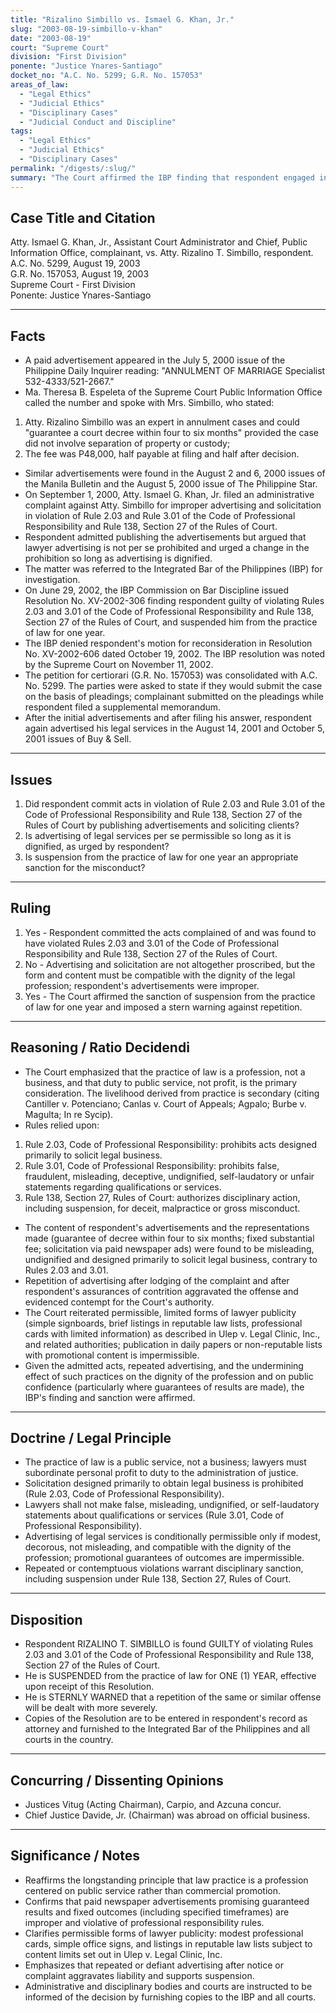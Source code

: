```yaml
---
title: "Rizalino Simbillo vs. Ismael G. Khan, Jr."
slug: "2003-08-19-simbillo-v-khan"
date: "2003-08-19"
court: "Supreme Court"
division: "First Division"
ponente: "Justice Ynares-Santiago"
docket_no: "A.C. No. 5299; G.R. No. 157053"
areas_of_law:
  - "Legal Ethics"
  - "Judicial Ethics"
  - "Disciplinary Cases"
  - "Judicial Conduct and Discipline"
tags:
  - "Legal Ethics"
  - "Judicial Ethics"
  - "Disciplinary Cases"
permalink: "/digests/:slug/"
summary: "The Court affirmed the IBP finding that respondent engaged in improper advertising and solicitation in violation of Rules 2.03 and 3.01 of the Code of Professional Responsibility and Rule 138, Section 27 of the Rules of Court, and suspended him from the practice of law for one year."
---
```


## Case Title and Citation
Atty. Ismael G. Khan, Jr., Assistant Court Administrator and Chief, Public Information Office, complainant, vs. Atty. Rizalino T. Simbillo, respondent.  
A.C. No. 5299, August 19, 2003  
G.R. No. 157053, August 19, 2003  
Supreme Court - First Division  
Ponente: Justice Ynares-Santiago

---

## Facts
- A paid advertisement appeared in the July 5, 2000 issue of the Philippine Daily Inquirer reading: "ANNULMENT OF MARRIAGE Specialist 532-4333/521-2667."
- Ma. Theresa B. Espeleta of the Supreme Court Public Information Office called the number and spoke with Mrs. Simbillo, who stated:
1. Atty. Rizalino Simbillo was an expert in annulment cases and could "guarantee a court decree within four to six months" provided the case did not involve separation of property or custody;
2. The fee was P48,000, half payable at filing and half after decision.
- Similar advertisements were found in the August 2 and 6, 2000 issues of the Manila Bulletin and the August 5, 2000 issue of The Philippine Star.
- On September 1, 2000, Atty. Ismael G. Khan, Jr. filed an administrative complaint against Atty. Simbillo for improper advertising and solicitation in violation of Rule 2.03 and Rule 3.01 of the Code of Professional Responsibility and Rule 138, Section 27 of the Rules of Court.
- Respondent admitted publishing the advertisements but argued that lawyer advertising is not per se prohibited and urged a change in the prohibition so long as advertising is dignified.
- The matter was referred to the Integrated Bar of the Philippines (IBP) for investigation.
- On June 29, 2002, the IBP Commission on Bar Discipline issued Resolution No. XV-2002-306 finding respondent guilty of violating Rules 2.03 and 3.01 of the Code of Professional Responsibility and Rule 138, Section 27 of the Rules of Court, and suspended him from the practice of law for one year.
- The IBP denied respondent's motion for reconsideration in Resolution No. XV-2002-606 dated October 19, 2002. The IBP resolution was noted by the Supreme Court on November 11, 2002.
- The petition for certiorari (G.R. No. 157053) was consolidated with A.C. No. 5299. The parties were asked to state if they would submit the case on the basis of pleadings; complainant submitted on the pleadings while respondent filed a supplemental memorandum.
- After the initial advertisements and after filing his answer, respondent again advertised his legal services in the August 14, 2001 and October 5, 2001 issues of Buy & Sell.

---

## Issues
1. Did respondent commit acts in violation of Rule 2.03 and Rule 3.01 of the Code of Professional Responsibility and Rule 138, Section 27 of the Rules of Court by publishing advertisements and soliciting clients?
2. Is advertising of legal services per se permissible so long as it is dignified, as urged by respondent?
3. Is suspension from the practice of law for one year an appropriate sanction for the misconduct?

---

## Ruling
1. Yes - Respondent committed the acts complained of and was found to have violated Rules 2.03 and 3.01 of the Code of Professional Responsibility and Rule 138, Section 27 of the Rules of Court.
2. No - Advertising and solicitation are not altogether proscribed, but the form and content must be compatible with the dignity of the legal profession; respondent's advertisements were improper.
3. Yes - The Court affirmed the sanction of suspension from the practice of law for one year and imposed a stern warning against repetition.

---

## Reasoning / Ratio Decidendi
- The Court emphasized that the practice of law is a profession, not a business, and that duty to public service, not profit, is the primary consideration. The livelihood derived from practice is secondary (citing Cantiller v. Potenciano; Canlas v. Court of Appeals; Agpalo; Burbe v. Magulta; In re Sycip).
- Rules relied upon:
1. Rule 2.03, Code of Professional Responsibility: prohibits acts designed primarily to solicit legal business.
2. Rule 3.01, Code of Professional Responsibility: prohibits false, fraudulent, misleading, deceptive, undignified, self-laudatory or unfair statements regarding qualifications or services.
3. Rule 138, Section 27, Rules of Court: authorizes disciplinary action, including suspension, for deceit, malpractice or gross misconduct.
- The content of respondent's advertisements and the representations made (guarantee of decree within four to six months; fixed substantial fee; solicitation via paid newspaper ads) were found to be misleading, undignified and designed primarily to solicit legal business, contrary to Rules 2.03 and 3.01.
- Repetition of advertising after lodging of the complaint and after respondent's assurances of contrition aggravated the offense and evidenced contempt for the Court's authority.
- The Court reiterated permissible, limited forms of lawyer publicity (simple signboards, brief listings in reputable law lists, professional cards with limited information) as described in Ulep v. Legal Clinic, Inc., and related authorities; publication in daily papers or non-reputable lists with promotional content is impermissible.
- Given the admitted acts, repeated advertising, and the undermining effect of such practices on the dignity of the profession and on public confidence (particularly where guarantees of results are made), the IBP's finding and sanction were affirmed.

---

## Doctrine / Legal Principle
- The practice of law is a public service, not a business; lawyers must subordinate personal profit to duty to the administration of justice.
- Solicitation designed primarily to obtain legal business is prohibited (Rule 2.03, Code of Professional Responsibility).
- Lawyers shall not make false, misleading, undignified, or self-laudatory statements about qualifications or services (Rule 3.01, Code of Professional Responsibility).
- Advertising of legal services is conditionally permissible only if modest, decorous, not misleading, and compatible with the dignity of the profession; promotional guarantees of outcomes are impermissible.
- Repeated or contemptuous violations warrant disciplinary sanction, including suspension under Rule 138, Section 27, Rules of Court.

---

## Disposition
- Respondent RIZALINO T. SIMBILLO is found GUILTY of violating Rules 2.03 and 3.01 of the Code of Professional Responsibility and Rule 138, Section 27 of the Rules of Court.
- He is SUSPENDED from the practice of law for ONE (1) YEAR, effective upon receipt of this Resolution.
- He is STERNLY WARNED that a repetition of the same or similar offense will be dealt with more severely.
- Copies of the Resolution are to be entered in respondent's record as attorney and furnished to the Integrated Bar of the Philippines and all courts in the country.

---

## Concurring / Dissenting Opinions
- Justices Vitug (Acting Chairman), Carpio, and Azcuna concur.
- Chief Justice Davide, Jr. (Chairman) was abroad on official business.

---

## Significance / Notes
- Reaffirms the longstanding principle that law practice is a profession centered on public service rather than commercial promotion.
- Confirms that paid newspaper advertisements promising guaranteed results and fixed outcomes (including specified timeframes) are improper and violative of professional responsibility rules.
- Clarifies permissible forms of lawyer publicity: modest professional cards, simple office signs, and listings in reputable law lists subject to content limits set out in Ulep v. Legal Clinic, Inc.
- Emphasizes that repeated or defiant advertising after notice or complaint aggravates liability and supports suspension.
- Administrative and disciplinary bodies and courts are instructed to be informed of the decision by furnishing copies to the IBP and all courts.